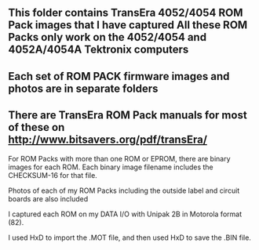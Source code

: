 This folder contains TransEra 4052/4054 ROM Pack images that I have captured
All these ROM Packs only work on the 4052/4054 and 4052A/4054A Tektronix computers
-----

Each set of ROM PACK firmware images and photos are in separate folders
-------
There are TransEra ROM Pack manuals for most of these on http://www.bitsavers.org/pdf/transEra/
-------
For ROM Packs with more than one ROM or EPROM, there are binary images for each ROM.  Each binary image filename includes the CHECKSUM-16 for that file.

Photos of each of my ROM Packs including the outside label and circuit boards are also included


I captured each ROM on my DATA I/O with Unipak 2B in Motorola format (82).

I used HxD to import the .MOT file, and then used HxD to save the .BIN file.
